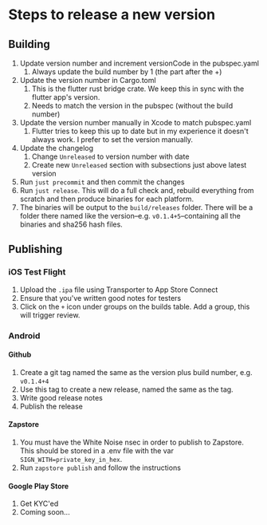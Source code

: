 # Steps to release a new version

## Building
1. Update version number and increment versionCode in the pubspec.yaml
    1. Always update the build number by 1 (the part after the +)
1. Update the version number in Cargo.toml
    1. This is the flutter rust bridge crate. We keep this in sync with the flutter app's version.
    1. Needs to match the version in the pubspec (without the build number)
1. Update the version number manually in Xcode to match pubspec.yaml
    1. Flutter tries to keep this up to date but in my experience it doesn't always work. I prefer to set the version manually.
1. Update the changelog
    1. Change `Unreleased` to version number with date
    1. Create new `Unreleased` section with subsections just above latest version
1. Run `just precommit` and then commit the changes
1. Run `just release`. This will do a full check and, rebuild everything from scratch and then produce binaries for each platform.
1. The binaries will be output to the `build/releases` folder. There will be a folder there named like the version–e.g. `v0.1.4+5`–containing all the binaries and sha256 hash files.

## Publishing

### iOS Test Flight
1. Upload the `.ipa` file using Transporter to App Store Connect
1. Ensure that you've written good notes for testers
1. Click on the `+` icon under groups on the builds table. Add a group, this will trigger review.

### Android

#### Github
1. Create a git tag named the same as the version plus build number, e.g. `v0.1.4+4`
1. Use this tag to create a new release, named the same as the tag.
1. Write good release notes
1. Publish the release

#### Zapstore
1. You must have the White Noise nsec in order to publish to Zapstore. This should be stored in a .env file with the var `SIGN_WITH=private_key_in_hex`.
1. Run `zapstore publish` and follow the instructions

#### Google Play Store
1. Get KYC'ed
1. Coming soon...
